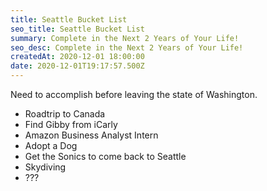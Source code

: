 ```yaml
---
title: Seattle Bucket List
seo_title: Seattle Bucket List
summary: Complete in the Next 2 Years of Your Life!
seo_desc: Complete in the Next 2 Years of Your Life!
createdAt: 2020-12-01 18:00:00
date: 2020-12-01T19:17:57.500Z
---
```

Need to accomplish before leaving the state of Washington.


- Roadtrip to Canada
- Find Gibby from iCarly
- Amazon Business Analyst Intern
- Adopt a Dog
- Get the Sonics to come back to Seattle
- Skydiving
- ???
